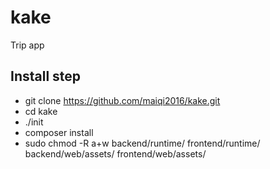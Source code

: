 # kake
Trip app

## Install step
* git clone https://github.com/maiqi2016/kake.git
* cd kake
* ./init
* composer install
* sudo chmod -R a+w backend/runtime/ frontend/runtime/ backend/web/assets/ frontend/web/assets/ 
